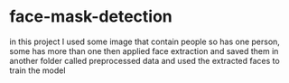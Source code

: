 # face-mask-detection
in this project I used some image that contain people so has one person, some has more than one then applied face extraction and saved them in another folder called preprocessed data and used the extracted faces to train the model
